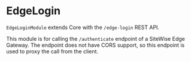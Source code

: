 # EdgeLogin

`EdgeLoginModule` extends Core with the `/edge-login` REST API.

This module is for calling the `/authenticate` endpoint of a SiteWise Edge Gateway. The endpoint does not have CORS support, so this endpoint is used to proxy the call from the client.